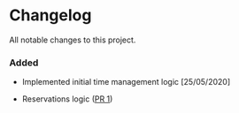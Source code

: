 # Changelog

All notable changes to this project.

### Added
- Implemented initial time management logic [25/05/2020]

- Reservations logic ([PR 1](https://github.com/dsvjetl/office-calendar/pull/1))
